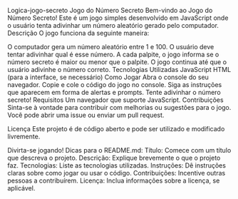 Logica-jogo-secreto
Jogo do Número Secreto
Bem-vindo ao Jogo do Número Secreto! Este é um jogo simples desenvolvido em JavaScript onde o usuário tenta adivinhar um número aleatório gerado pelo computador.
Descrição
O jogo funciona da seguinte maneira:

O computador gera um número aleatório entre 1 e 100.
O usuário deve tentar adivinhar qual é esse número.
A cada palpite, o jogo informa se o número secreto é maior ou menor que o palpite.
O jogo continua até que o usuário adivinhe o número correto.
Tecnologias Utilizadas
JavaScript
HTML (para a interface, se necessário)
Como Jogar
Abra o console do seu navegador.
Copie e cole o código do jogo no console.
Siga as instruções que aparecem em forma de alertas e prompts.
Tente adivinhar o número secreto!
Requisitos
Um navegador que suporte JavaScript.
Contribuições
Sinta-se à vontade para contribuir com melhorias ou sugestões para o jogo. Você pode abrir uma issue ou enviar um pull request.

Licença
Este projeto é de código aberto e pode ser utilizado e modificado livremente.

Divirta-se jogando! Dicas para o README.md: Título: Comece com um título que descreva o projeto. Descrição: Explique brevemente o que o projeto faz. Tecnologias: Liste as tecnologias utilizadas. Instruções: Dê instruções claras sobre como jogar ou usar o código. Contribuições: Incentive outras pessoas a contribuírem. Licença: Inclua informações sobre a licença, se aplicável.
